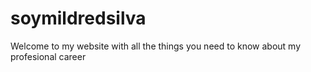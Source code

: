 # soymildredsilva
Welcome to my website with all the things you need to know about my profesional career
